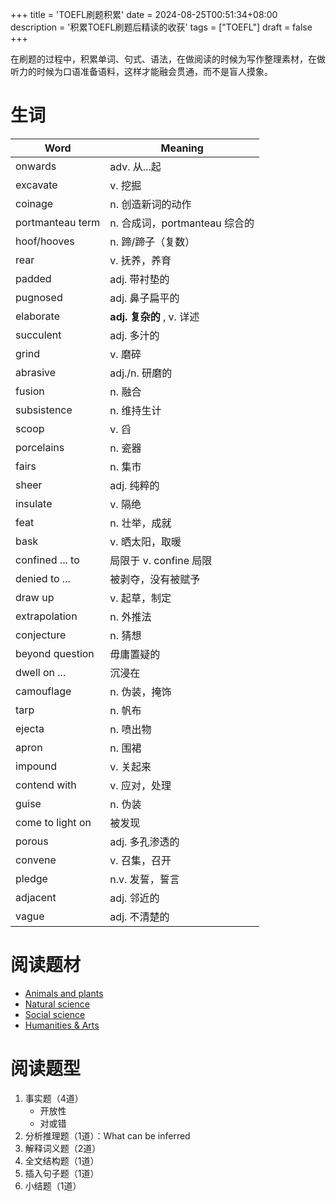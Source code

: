 +++
title = 'TOEFL刷题积累'
date = 2024-08-25T00:51:34+08:00
description = '积累TOEFL刷题后精读的收获'
tags = ["TOEFL"]
draft = false
+++

在刷题的过程中，积累单词、句式、语法，在做阅读的时候为写作整理素材，在做听力的时候为口语准备语料，这样才能融会贯通，而不是盲人摸象。

# 生词

| Word             | Meaning                 |
|------------------|-------------------------|
| onwards          | adv. 从...起             |
| excavate         | v. 挖掘                 |
| coinage          | n. 创造新词的动作       |
| portmanteau term | n. 合成词，portmanteau 综合的 |
| hoof/hooves      | n. 蹄/蹄子（复数）  |
| rear             | v. 抚养，养育      |
| padded           | adj. 带衬垫的      |
| pugnosed         | adj. 鼻子扁平的    |
| elaborate        | **adj. 复杂的** , v. 详述   |
| succulent        | adj. 多汁的             |
| grind            | v. 磨碎                 |
| abrasive         | adj./n. 研磨的          |
| fusion           | n. 融合                 |
| subsistence      | n. 维持生计              |
| scoop            | v. 舀               |
| porcelains       | n. 瓷器                 |
| fairs            | n. 集市                 |
| sheer            | adj. 纯粹的             |
| insulate         | v. 隔绝                 |
| feat            | n. 壮举，成就             |
| bask            | v. 晒太阳，取暖             |
| confined ... to | 局限于 v. confine 局限 |
| denied to ... | 被剥夺，没有被赋予 |
| draw up | v. 起草，制定 |
|  extrapolation | n. 外推法 |
| conjecture | n. 猜想 |
| beyond question | 毋庸置疑的 |
| dwell on ... | 沉浸在 |
| camouflage | n. 伪装，掩饰 |
| tarp | n. 帆布 |
| ejecta           | n. 喷出物                |
| apron            | n. 围裙           |
| impound | v. 关起来 |
| contend with | v. 应对，处理 |
| guise | n. 伪装 |
| come to light on | 被发现 |
| porous | adj. 多孔渗透的 |
| convene | v. 召集，召开 |
| pledge | n.v. 发誓，誓言 |
| adjacent | adj. 邻近的 |
| vague | adj. 不清楚的 |

# 阅读题材

- [Animals and plants](/blog/chapters/animals_and_plants)
- [Natural science](/blog/chapters/natural_science)
- [Social science](/blog/chapters/social_science)
- [Humanities & Arts](/blog/chapters/humanities_and_arts)

# 阅读题型

1. 事实题（4道）
    - 开放性
    - 对或错
2. 分析推理题（1道）：What can be inferred
3. 解释词义题（2道）
4. 全文结构题（1道）
5. 插入句子题（1道）
6. 小结题（1道）
